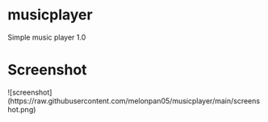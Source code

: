 # musicplayer
Simple music player 1.0
<h1> Screenshot </h1>
![screenshot](https://raw.githubusercontent.com/melonpan05/musicplayer/main/screenshot.png)
